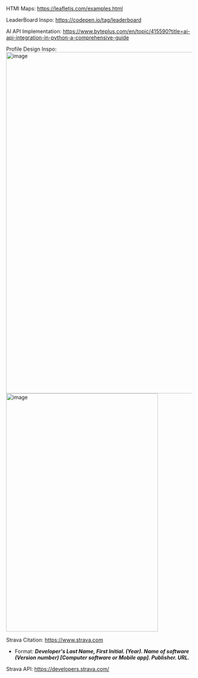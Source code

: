HTMl Maps:
https://leafletjs.com/examples.html


LeaderBoard Inspo:
https://codepen.io/tag/leaderboard

AI API Implementation:
https://www.byteplus.com/en/topic/415590?title=ai-api-integration-in-python-a-comprehensive-guide

Profile Design Inspo:
<img width="1917" height="927" alt="image" src="https://github.com/user-attachments/assets/84e7ee25-d6b0-4721-b6aa-24c3ca31fcbe" />
<img width="412" height="647" alt="image" src="https://github.com/user-attachments/assets/83a95f98-865c-4c52-8c02-4b7affa6b229" />


Strava Citation:
https://www.strava.com

- Format:
***Developer's Last Name, First Initial. (Year). Name of software (Version number) [Computer software or Mobile app]. Publisher. URL.***



Strava API:
https://developers.strava.com/

